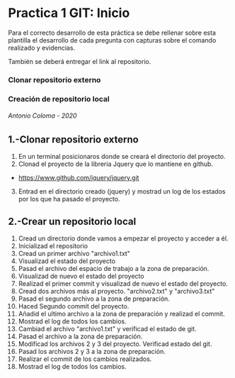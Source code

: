 #    Practica 1 GIT: Inicio 
Para el correcto desarrollo de esta práctica se debe rellenar sobre esta plantilla el desarrollo de cada pregunta con capturas sobre el comando realizado y evidencias.

También se deberá entregar el link al repositorio.
###  Clonar repositorio externo
###  Creación de repositorio local
######   Antonio Coloma - 2020

## 1.-Clonar repositorio externo

1. En un terminal posicionaros donde se creará el directorio del proyecto.
2. Clonad el proyecto de la libreria Jquery que lo mantiene en github.
* https://www.github.com/jquery/jquery.git
3. Entrad en el directorio creado (jquery) y mostrad un log de los estados por los que ha pasado el proyecto.

## 2.-Crear un repositorio local

1. Cread un directorio donde vamos a empezar el proyecto y acceder a él.
2. Inicializad el repositorio 
3. Cread un primer archivo "archivo1.txt"
4. Visualizad el estado del proyecto
5. Pasad el archivo del espacio de trabajo a la zona de preparación.
6. Visualizad de nuevo el estado del proyecto
7. Realizad el primer commit y visualizad de nuevo el estado del proyecto.
8. Cread dos archivos más al proyecto. "archivo2.txt" y "archivo3.txt"
9. Pasad el segundo archivo a la zona de preparación.
10. Haced Segundo commit del proyecto.
11. Añadid el ultimo archivo a la zona de preparación y realizad el commit.
12. Mostrad el log de todos los cambios.
13. Cambiad el archivo "archivo1.txt" y verificad el estado de git.
14. Pasad el archivo a la zona de preparación.
15. Modificad los archivos 2 y 3 del proyecto. Verificad estado del git.
16. Pasad los archivos 2 y 3 a la zona de preparación.
17. Realizar el commit de los cambios realizados.
18. Mostrad el log de todos los cambios.


